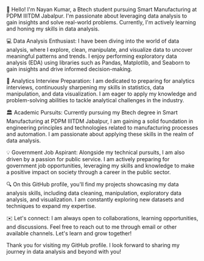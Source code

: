 

👋 Hello! I'm Nayan Kumar, a Btech student pursuing Smart Manufacturing at PDPM IIITDM Jabalpur. I'm passionate about leveraging data analysis to gain insights and solve real-world problems. Currently, I'm actively learning and honing my skills in data analysis.

💻 Data Analysis Enthusiast: I have been diving into the world of data analysis, where I explore, clean, manipulate, and visualize data to uncover meaningful patterns and trends. I enjoy performing exploratory data analysis (EDA) using libraries such as Pandas, Matplotlib, and Seaborn to gain insights and drive informed decision-making.

🎯 Analytics Interview Preparation: I am dedicated to preparing for analytics interviews, continuously sharpening my skills in statistics, data manipulation, and data visualization. I am eager to apply my knowledge and problem-solving abilities to tackle analytical challenges in the industry.

🏛️ Academic Pursuits: Currently pursuing my Btech degree in Smart Manufacturing at PDPM IIITDM Jabalpur, I am gaining a solid foundation in engineering principles and technologies related to manufacturing processes and automation. I am passionate about applying these skills in the realm of data analysis.

💡 Government Job Aspirant: Alongside my technical pursuits, I am also driven by a passion for public service. I am actively preparing for government job opportunities, leveraging my skills and knowledge to make a positive impact on society through a career in the public sector.

🔍 On this GitHub profile, you'll find my projects showcasing my data analysis skills, including data cleaning, manipulation, exploratory data analysis, and visualization. I am constantly exploring new datasets and techniques to expand my expertise.

✉️ Let's connect: I am always open to collaborations, learning opportunities, and discussions. Feel free to reach out to me through email or other available channels. Let's learn and grow together!

Thank you for visiting my GitHub profile. I look forward to sharing my journey in data analysis and beyond with you!
<!---
nayankumar303/nayankumar303 is a ✨ special ✨ repository because its `README.md` (this file) appears on your GitHub profile.
You can click the Preview link to take a look at your changes.
--->



